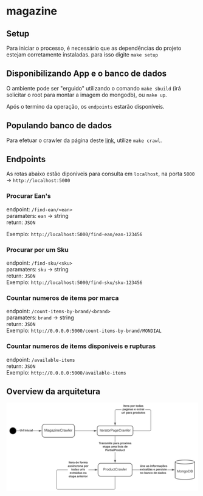 # magazine

## Setup

Para iniciar  o processo, é necessário que as dependências do projeto estejam corretamente instaladas. para isso
digite `make setup`

## Disponibilizando App e o banco de dados

O ambiente pode ser "erguido" utilizando o comando `make sbuild` (irá solicitar o root para montar a imagem do mongodb),
ou `make up`. 

Após o termino da operação, os `endpoints` estarão disponíveis.

## Populando banco de dados

Para efetuar o crawler da página deste [link](https://www.magazineluiza.com.br/aquecedor-eletrico/ar-e-ventilacao/s/ar/arae/brand---mondial), 
utilize `make crawl`.

## Endpoints
As rotas abaixo estão diponiveis para consulta em `localhost`, na porta `5000` -> `http://localhost:5000`

### Procurar Ean's 
endpoint: `/find-ean/<ean>` <br>
paramaters: `ean` -> string <br>
return: `JSON` <br>

Exemplo: `http://localhost:5000/find-ean/ean-123456`

### Procurar por um Sku 
endpoint: `/find-sku/<sku>`<br>
paramaters: `sku` -> string <br>
return: `JSON` <br>
Exemplo: `http://localhost:5000/find-sku/sku-123456`


### Countar numeros de items por marca
endpoint: `/count-items-by-brand/<brand>` <br>
paramaters: `brand` -> string <br>
return: `JSON` <br>
Exemplo: `http://0.0.0.0:5000/count-items-by-brand/MONDIAL`


### Countar numeros de items disponiveis e rupturas
endpoint: `/available-items` <br>
return: `JSON` <br>
Exemplo: `http://0.0.0.0:5000/available-items` <br>


## Overview da arquitetura

![Crawler](doc/Magazine.svg)